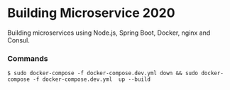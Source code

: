 # Building Microservice 2020

Building microservices using Node.js, Spring Boot, Docker, nginx and Consul. 

### Commands
```
$ sudo docker-compose -f docker-compose.dev.yml down && sudo docker-compose -f docker-compose.dev.yml  up --build
```